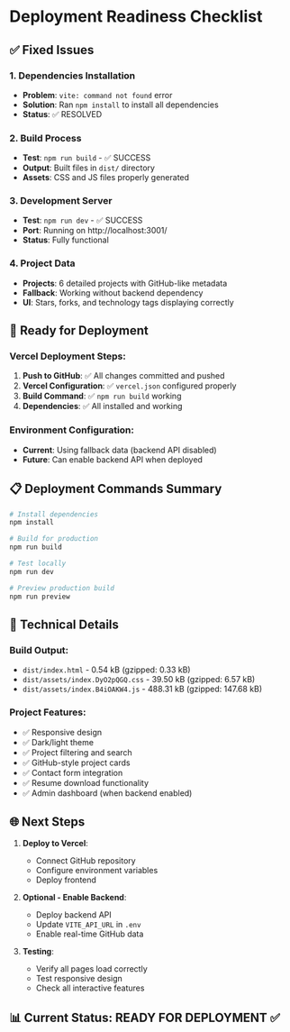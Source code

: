# Deployment Readiness Checklist

## ✅ Fixed Issues

### 1. Dependencies Installation
- **Problem**: `vite: command not found` error
- **Solution**: Ran `npm install` to install all dependencies
- **Status**: ✅ RESOLVED

### 2. Build Process
- **Test**: `npm run build` - ✅ SUCCESS
- **Output**: Built files in `dist/` directory
- **Assets**: CSS and JS files properly generated

### 3. Development Server
- **Test**: `npm run dev` - ✅ SUCCESS
- **Port**: Running on http://localhost:3001/
- **Status**: Fully functional

### 4. Project Data
- **Projects**: 6 detailed projects with GitHub-like metadata
- **Fallback**: Working without backend dependency
- **UI**: Stars, forks, and technology tags displaying correctly

## 🚀 Ready for Deployment

### Vercel Deployment Steps:
1. **Push to GitHub**: ✅ All changes committed and pushed
2. **Vercel Configuration**: ✅ `vercel.json` configured properly
3. **Build Command**: ✅ `npm run build` working
4. **Dependencies**: ✅ All installed and working

### Environment Configuration:
- **Current**: Using fallback data (backend API disabled)
- **Future**: Can enable backend API when deployed

## 📋 Deployment Commands Summary

```bash
# Install dependencies
npm install

# Build for production
npm run build

# Test locally
npm run dev

# Preview production build
npm run preview
```

## 🔧 Technical Details

### Build Output:
- `dist/index.html` - 0.54 kB (gzipped: 0.33 kB)
- `dist/assets/index.DyO2pQGQ.css` - 39.50 kB (gzipped: 6.57 kB)
- `dist/assets/index.B4iOAKW4.js` - 488.31 kB (gzipped: 147.68 kB)

### Project Features:
- ✅ Responsive design
- ✅ Dark/light theme
- ✅ Project filtering and search
- ✅ GitHub-style project cards
- ✅ Contact form integration
- ✅ Resume download functionality
- ✅ Admin dashboard (when backend enabled)

## 🌐 Next Steps

1. **Deploy to Vercel**:
   - Connect GitHub repository
   - Configure environment variables
   - Deploy frontend

2. **Optional - Enable Backend**:
   - Deploy backend API
   - Update `VITE_API_URL` in `.env`
   - Enable real-time GitHub data

3. **Testing**:
   - Verify all pages load correctly
   - Test responsive design
   - Check all interactive features

## 📊 Current Status: READY FOR DEPLOYMENT ✅
